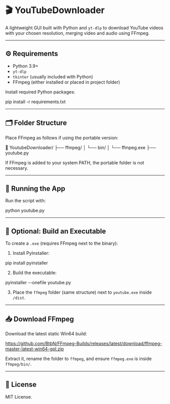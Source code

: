 # 🎬 YouTubeDownloader

A lightweight GUI built with Python and `yt-dlp` to download YouTube videos with your chosen resolution, merging video and audio using FFmpeg.

---

## ⚙️ Requirements

- Python 3.9+
- `yt-dlp`
- `tkinter` (usually included with Python)
- FFmpeg (either installed or placed in project folder)

Install required Python packages:

pip install -r requirements.txt

---

## 🗂️ Folder Structure

Place FFmpeg as follows if using the portable version:

📁 YoutubeDownloader/
├── ffmpeg/
│   └── bin/
│       └── ffmpeg.exe
├── youtube.py

If FFmpeg is added to your system PATH, the portable folder is not necessary.

---

## 🚀 Running the App

Run the script with:

python youtube.py

---

## 🧰 Optional: Build an Executable

To create a `.exe` (requires FFmpeg next to the binary):

1. Install PyInstaller:

pip install pyinstaller

2. Build the executable:

pyinstaller --onefile youtube.py

3. Place the `ffmpeg` folder (same structure) next to `youtube.exe` inside `/dist`.

---

## 📥 Download FFmpeg

Download the latest static Win64 build:

https://github.com/BtbN/FFmpeg-Builds/releases/latest/download/ffmpeg-master-latest-win64-gpl.zip

Extract it, rename the folder to `ffmpeg`, and ensure `ffmpeg.exe` is inside `ffmpeg/bin/`.

---

## 📃 License

MIT License.
